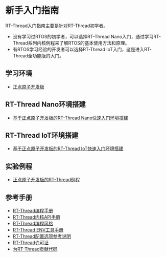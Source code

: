# 新手入门指南 #
RT-Thread入门指南主要是针对RT-Thread初学者。

* 没有学习过RTOS的初学者，可以选择RT-Thread Nano入门，通过学习RT-Thread系列内核例程来了解RTOS的基本使用方法和原理。
* 有RTOS学习经验的开发者可以选择RT-Thread IoT入门，这是进入RT-Thread全功能版的大门。

## 学习环境 ##
* [正点原子开发板](http://#)

## RT-Thread Nano环境搭建 ##
* [基于正点原子开发板的RT-Thread Nano快速入门环境搭建](../applicationnote/apollo_nano_start.md)

## RT-Thread IoT环境搭建 ##
* [基于正点原子开发板的RT-Thread IoT快速入门环境搭建](../applicationnote/apollo_advanced.md)

<!-- 
## 实验手册
* [基于正点原子开发板的RT-Thread实验手册](http://#)
-->

## 实验例程 ##
* [正点原子开发板的RT-Thread例程](http://pan.baidu.com/s/1sl4sWjj)

## 参考手册 ##
* [RT-Thread编程手册](../../zh/1chapters/02-chapter_thread.md)
* [RT-Thread内核API手册](http://#)
* [RT-Thread编程风格](../tutorials/codingstyle.md)
* [RT-Thread ENV工具手册](../../zh/5chapters/01-chapter_env_manual.md)
* [RT-Thread配置选项参考说明](rtconfig.md)
* [RT-Thread许可证](../tutorials/license.md)
* [为RT-Thread贡献代码](../../zh/9appendix/03_github.md)